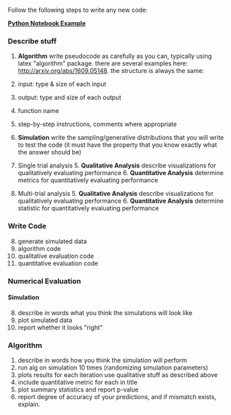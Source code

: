 Follow the following steps to write any new code:

**[Python Notebook Example](./Tutorials/Python/code_example.ipynb)**

### Describe stuff
1. **Algorithm** write pseudocode as carefully as you can, typically using latex "algorithm" package. there are several examples here: 
http://arxiv.org/abs/1609.05148.
the structure is always the same:

  1. input: type & size of each input
  2. output: type and size of each output
  3. function name
  4. step-by-step instructions, comments where appropriate
  
3. **Simulation** write the sampling/generative distributions that you will write to test the code (it must have the property that you know exactly what the answer should be)
5. Single trial analysis
   5. **Qualitative Analysis** describe visualizations for qualitatively evaluating performance
   6. **Quantitative Analysis** determine metrics for quantitatively evaluating performance
6. Multi-trial analysis
   5. **Qualitative Analysis** describe visualizations for qualitatively evaluating performance
   6. **Quantitative Analysis** determine statistic for quantitatively evaluating performance

### Write Code
8. generate simulated data
10. algorithm code
11. qualitative evaluation code
12. quantitative evaluation code

### Numerical Evaluation
#### Simulation
8. describe in words what you think the simulations will look like
9. plot simulated data
10. report whether it looks "right"

### Algorithm
1. describe in words how you think the simulation will perform
13. run alg on simulation 10 times  (randomizing simulation parameters)
13. plots results for each iteration use qualitative stuff as described above
14. include quantitative metric for each in title
15. plot summary statistics and report p-value
16. report degree of accuracy of your predictions, and if mismatch exists, explain.

